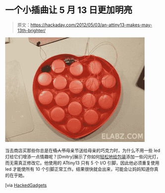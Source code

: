 # 一个小插曲让 5 月 13 日更加明亮

> 原文：<https://hackaday.com/2012/05/03/an-attiny13-makes-may-13th-brighter/>

![](img/39d5300f080ee9b410b7203cf574ee0a.png "Hacked-Chocolate-Box-has-Blinking-LEDs-controlled-by-an-ATTiny13_2")

当去商店买那些你总是在~~情人节~~母亲节送给母亲的巧克力时，为什么不用一些 led 灯给它们增添一点情趣呢？[Dmitry]展示了你如何[轻松地给包装](http://elabz.com/pimp-your-chocolates-with-arduino-ide-and-attiny13/)添加一些闪光灯，而无需真正修改它。他使用的 ATtiny13 只有 5 个 I/O 引脚，因此他必须重复使用 led 才能使所有 10 个引脚正常工作。结果很快就会出来，可能会让妈妈知道你真的在乎她。

[via [HackedGadgets](http://hackedgadgets.com/2012/05/03/hacked-chocolate-box-has-blinking-leds-controlled-by-an-attiny13/)